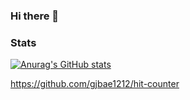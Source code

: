 ### Hi there 👋

### Stats
[![Anurag's GitHub stats](https://github-readme-stats.vercel.app/api?username=gomshin)](https://github.com/anuraghazra/github-readme-stats)

https://github.com/gjbae1212/hit-counter

<!--
**gomshin/gomshin** is a ✨ _special_ ✨ repository because its `README.md` (this file) appears on your GitHub profile.

Here are some ideas to get you started:


- 🔭 I’m currently working on ...
- 🌱 I’m currently learning ...
- 👯 I’m looking to collaborate on ...
- 🤔 I’m looking for help with ...
- 💬 Ask me about ...
- 📫 How to reach me: ...
- 😄 Pronouns: ...
- ⚡ Fun fact: ...
-->
